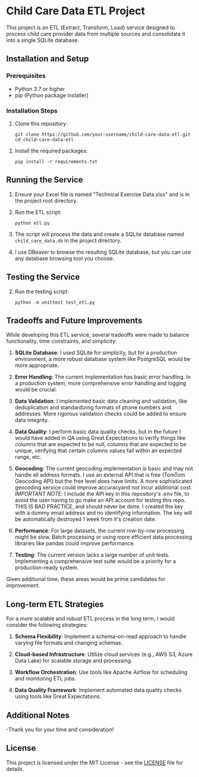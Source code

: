 # Child Care Data ETL Project

This project is an ETL (Extract, Transform, Load) service designed to process child care provider data from multiple sources and consolidate it into a single SQLite database.

## Installation and Setup

### Prerequisites

- Python 3.7 or higher
- pip (Python package installer)

### Installation Steps

1. Clone this repository:
   ```
   git clone https://github.com/your-username/child-care-data-etl.git
   cd child-care-data-etl
   ```

2. Install the required packages:
   ```
   pip install -r requirements.txt
   ```

## Running the Service

1. Ensure your Excel file is named "Technical Exercise Data.xlsx" and is in the project root directory.

2. Run the ETL script:
   ```
   python etl.py
   ```

3. The script will process the data and create a SQLite database named `child_care_data.db` in the project directory.

4. I use DBeaver to browse the resulting SQLite database, but you can use any database browsing tool you choose.

## Testing the Service

2. Run the testing script:
   ```
   python -m unittest test_etl.py
   ```

## Tradeoffs and Future Improvements

While developing this ETL service, several tradeoffs were made to balance functionality, time constraints, and simplicity:

1. **SQLite Database**: I used SQLite for simplicity, but for a production environment, a more robust database system like PostgreSQL would be more appropriate.

2. **Error Handling**: The current implementation has basic error handling. In a production system, more comprehensive error handling and logging would be crucial.

3. **Data Validation**: I implemented basic data cleaning and validation, like deduplication and standardizing formats of phone numbers and addresses. More rigorous validation checks could be added to ensure data integrity.

4. **Data Quality**: I perform basic data quality checks, but in the future I would have added in QA using Great Expectations to verify things like columns that are expected to be null, columns that are expected to be unique, verifying that certain columns values fall within an expected range, etc.

6. **Geocoding**: The current geocoding implementation is basic and may not handle all address formats. I use an external API that is free (TomTom Geocoding API) but the free level does have limits. A more sophisticated geocoding service could improve accuracyand not incur additional cost. *IMPORTANT NOTE*: I include the API key in this repository's .env file, to avoid the user having to go make an API account for testing this repo. THIS IS BAD PRACTICE, and should never be done. I created the key with a dummy email address and no identifying information. The key will be automatically destroyed 1 week from it's creation date.

7. **Performance**: For large datasets, the current row-by-row processing might be slow. Batch processing or using more efficient data processing libraries like pandas could improve performance.

8. **Testing**: The current version lacks a large number of unit tests. Implementing a comprehensive test suite would be a priority for a production-ready system.

Given additional time, these areas would be prime candidates for improvement.

## Long-term ETL Strategies

For a more scalable and robust ETL process in the long term, I would consider the following strategies:

1. **Schema Flexibility**: Implement a schema-on-read approach to handle varying file formats and changing schemas.

2. **Cloud-based Infrastructure**: Utilize cloud services (e.g., AWS S3, Azure Data Lake) for scalable storage and processing.

3. **Workflow Orchestration**: Use tools like Apache Airflow for scheduling and monitoring ETL jobs.

4. **Data Quality Framework**: Implement automated data quality checks using tools like Great Expectations. 


## Additional Notes

-Thank you for your time and consideration!

## License

This project is licensed under the MIT License - see the [LICENSE](LICENSE) file for details.
